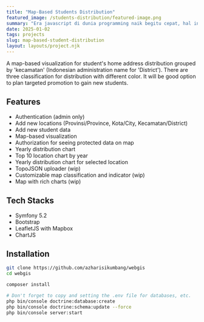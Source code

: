 ```yaml
---
title: "Map-Based Students Distribution"
featured_image: /students-distribution/featured-image.png
summary: "Era javascript di dunia programming naik begitu cepat, hal ini ditandai dengan munculnya berbagai produk yang menjadikan javascript sebagai…"
date: 2025-01-02
tags: projects
slug: map-based-student-distribution
layout: layouts/project.njk
---
```


A map-based visualization for student's home address distribution grouped by 'kecamatan' (Indonesian administration name for 'District'). There are three classification for distribution with different color. It will be good option to plan targeted promotion to gain new students.

## Features

- Authentication (admin only)
- Add new locations (Provinsi/Province, Kota/City, Kecamatan/District)
- Add new student data
- Map-based visualization
- Authorization for seeing protected data on map
- Yearly distribution chart
- Top 10 location chart by year
- Yearly distribution chart for selected location
- TopoJSON uploader (wip)
- Customizable map classification and indicator (wip)
- Map with rich charts (wip)

## Tech Stacks

- Symfony 5.2
- Bootstrap
- LeafletJS with Mapbox
- ChartJS

## Installation

```bash
git clone https://github.com/azharisikumbang/webgis
cd webgis

composer install

# Don't forget to copy and setting the .env file for databases, etc.
php bin/console doctrine:database:create
php bin/console doctrine:schema:update --force
php bin/console server:start
```


